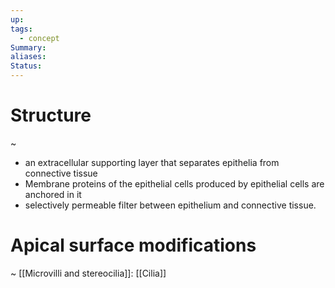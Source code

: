 ```yaml
---
up: 
tags:
  - concept
Summary: 
aliases: 
Status:
---
```

# Structure
~
- an extracellular supporting layer that separates epithelia from connective tissue
- Membrane proteins of the epithelial cells produced by epithelial cells are anchored in it
- selectively permeable filter between epithelium and connective tissue.

# Apical surface modifications
~
[[Microvilli and stereocilia]]:
[[Cilia]]